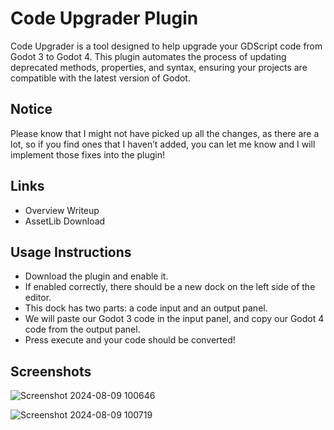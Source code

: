 # Code Upgrader Plugin
Code Upgrader is a tool designed to help upgrade your GDScript code from Godot 3 to Godot 4. This plugin automates the process of updating deprecated methods, properties, and syntax, ensuring your projects are compatible with the latest version of Godot.

## Notice 
Please know that I might not have picked up all the changes, as there are a lot, so if you find ones that I haven’t added, you can let me know and I will implement those fixes into the plugin! 

## Links
- Overview Writeup
- AssetLib Download

## Usage Instructions 
- Download the plugin and enable it.
- If enabled correctly, there should be a new dock on the left side of the editor.
- This dock has two parts: a code input and an output panel.
- We will paste our Godot 3 code in the input panel, and copy our Godot 4 code from the output panel.
- Press execute and your code should be converted!

## Screenshots
![Screenshot 2024-08-09 100646](https://github.com/user-attachments/assets/fc175a57-70c6-40b7-bd70-07784d5944d7)

![Screenshot 2024-08-09 100719](https://github.com/user-attachments/assets/a5af7c62-1634-4f26-9639-4401fb79cc03)
